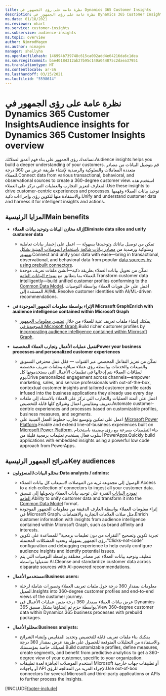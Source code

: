 ```yaml
---
title: نظرة عامة على رؤى الجمهور في Dynamics 365 Customer Insights
description: نظرة عامة على رؤى الجمهور في Dynamics 365 Customer Insights.
ms.date: 01/18/2021
ms.reviewer: mhart
ms.service: customer-insights
ms.subservice: audience-insights
ms.topic: overview
author: NimrodMagen
ms.author: nimagen
manager: shellyha
ms.openlocfilehash: 146994b739748c615ca002add4e64216da6c1dea
ms.sourcegitcommit: bae40184312ab27b95c140a044875c2daea37951
ms.translationtype: HT
ms.contentlocale: ar-SA
ms.lasthandoff: 03/15/2021
ms.locfileid: "5598614"
---
```

# <a name="audience-insights-for-dynamics-365-customer-insights-overview"></a><span data-ttu-id="82875-103">نظرة عامة على رؤى الجمهور في Dynamics 365 Customer Insights</span><span class="sxs-lookup"><span data-stu-id="82875-103">Audience insights for Dynamics 365 Customer Insights overview</span></span>

<span data-ttu-id="82875-104">تساعدك رؤى الجمهور على بناء فهم أعمق لعملائك.</span><span class="sxs-lookup"><span data-stu-id="82875-104">Audience insights helps you build a deeper understanding of your customers.</span></span> <span data-ttu-id="82875-105">قم بتوصيل البيانات من مصادر متعددة المعاملات والسلوكية والرصدية لإنشاء طريقة عرض من 360 درجة للعملاء.</span><span class="sxs-lookup"><span data-stu-id="82875-105">Connect data from various transactional, behavioral, and observational sources to create a 360-degree customer view.</span></span> <span data-ttu-id="82875-106">استخدم هذه المعارف لتعزيز التجارب والعمليات التي تركز على العملاء.</span><span class="sxs-lookup"><span data-stu-id="82875-106">Use these insights to drive customer-centric experiences and processes.</span></span> <span data-ttu-id="82875-107">توحيد بيانات العملاء وفهمها والاستفادة منها لتكوين رؤى وإجراءات ذكية.</span><span class="sxs-lookup"><span data-stu-id="82875-107">Unify and understand customer data and harness it for intelligent insights and actions.</span></span>

## <a name="main-benefits"></a><span data-ttu-id="82875-108">المزايا الرئيسية</span><span class="sxs-lookup"><span data-stu-id="82875-108">Main benefits</span></span> 

- <span data-ttu-id="82875-109">**إزالة مخازن البيانات وتوحيد بيانات العملاء**</span><span class="sxs-lookup"><span data-stu-id="82875-109">**Eliminate data silos and unify customer data**</span></span>

  - <span data-ttu-id="82875-110">تمكن من توصيل بياناتك وتوحيدها بسهولة — اعمل على إحضار بيانات تعاملية وسلوكية ورصدية من [مصادر بيانات شائعة باستخدام الموصلات المبنية بشكل مسبق](data-sources.md).</span><span class="sxs-lookup"><span data-stu-id="82875-110">Connect and unify your data with ease—bring in transactional, observational, and behavioral data from popular [data sources by using prebuilt connectors](data-sources.md).</span></span>
  - <span data-ttu-id="82875-111">تمكّن من تحويل بيانات العملاء بطريقة ذكية—أنشئ ملفات تعريف موحدة للعملاء بما يتطابق مع [نموذج البيانات العامة‬](/common-data-model/).</span><span class="sxs-lookup"><span data-stu-id="82875-111">Transform customer data intelligently—build unified customer profiles conforming to the [Common Data Model](/common-data-model/).</span></span> <span data-ttu-id="82875-112">اعمل على حل هويات العملاء بواسطة التوصيات المستندة إلى AI/ML.</span><span class="sxs-lookup"><span data-stu-id="82875-112">Resolve customer identities with AI/ML-driven recommendations.</span></span>

- <span data-ttu-id="82875-113">**الإثراء بواسطة معلومات الجمهور الموجودة في Microsoft Graph**</span><span class="sxs-lookup"><span data-stu-id="82875-113">**Enrich with audience intelligence contained within Microsoft Graph**</span></span>

  - <span data-ttu-id="82875-114">يمكنك إنشاء ملفات تعريف غنية للعملاء من خلال [تضمين معلومات الجمهور الموجودة في Microsoft Graph](enrichment-microsoft-graph.md).</span><span class="sxs-lookup"><span data-stu-id="82875-114">Build richer customer profiles by [incorporating audience intelligence contained within Microsoft Graph](enrichment-microsoft-graph.md).</span></span>  

- <span data-ttu-id="82875-115">**تفعيل عمليات الأعمال وتجارب العملاء المخصصة**</span><span class="sxs-lookup"><span data-stu-id="82875-115">**Power your business processes and personalized customer experiences**</span></span>

  - <span data-ttu-id="82875-116">تمكّن من تعزيز التفاعل المخصص عبر القنوات — فعّل عمل محترفي التسويق والمبيعات والخدمات بواسطة رؤى عملاء سياقية وملفات تعريف مخصصة لبطاقات العملاء يتم إدخالها في تطبيقات الأعمال التي يستخدمونها كل يوم.</span><span class="sxs-lookup"><span data-stu-id="82875-116">Drive personalized engagement across channels—empower marketing, sales, and service professionals with out-of-the-box, contextual customer insights and tailored customer profile cards infused into the business applications they already use every day</span></span>
  - <span data-ttu-id="82875-117">اعمل على أتمتة العمليات والتجارب التي تركز على العملاء بالاستناد إلى ملفات تعريف ومقاييس أعمال وشرائح كلها قابلة للتخصيص.</span><span class="sxs-lookup"><span data-stu-id="82875-117">Automate customer-centric experiences and processes based on customizable profiles, business measures, and segments.</span></span>
  - <span data-ttu-id="82875-118">اعمل على تمكين وتوسيع تجارب خطوط العمل المبنية على [Microsoft Power Platform](https://powerplatform.microsoft.com/).</span><span class="sxs-lookup"><span data-stu-id="82875-118">Enable and extend line-of-business experiences built on [Microsoft Power Platform](https://powerplatform.microsoft.com/).</span></span> <span data-ttu-id="82875-119">بناء التطبيقات بسرعة مع رؤى مضمنة باستخدام أسلوب فعال يستخدم تعليمات برمجية قليلة من PowerApps.</span><span class="sxs-lookup"><span data-stu-id="82875-119">Quickly build applications with embedded insights using a powerful low code approach from PowerApps.</span></span>  

## <a name="key-audiences"></a><span data-ttu-id="82875-120">شرائح الجمهور الرئيسية</span><span class="sxs-lookup"><span data-stu-id="82875-120">Key audiences</span></span>

- <span data-ttu-id="82875-121">**محللو البيانات/المسؤولون:**</span><span class="sxs-lookup"><span data-stu-id="82875-121">**Data analysts / admins:**</span></span>

  - <span data-ttu-id="82875-122">الوصول إلى مجموعه ثرية من الموصلات لاستيعاب كل بيانات العملاء.</span><span class="sxs-lookup"><span data-stu-id="82875-122">Access to a rich collection of connectors to ingest all your customer data.</span></span>
  - <span data-ttu-id="82875-123">القدرة على توحيد بيانات العملاء وتحويلها إلى تنسيق‏‎ [نموذج البيانات العامة](/common-data-model/).</span><span class="sxs-lookup"><span data-stu-id="82875-123">Ability to unify customer data and transform it into the [Common Data Model](/common-data-model/) format.</span></span>
  - <span data-ttu-id="82875-124">إثراء معلومات العملاء بواسطة العارف الدقيقة من معلومات الجمهور الموجودة في Microsoft Graph، مثل صلات العلامات التجارية‬ والاهتمامات.</span><span class="sxs-lookup"><span data-stu-id="82875-124">Enrich customer information with insights from audience intelligence contained within Microsoft Graph, such as brand affinity and interests.</span></span>
  - <span data-ttu-id="82875-125">تجربة تكوين وتصحيح "النقرات من دون تعليمات برمجية" للمساعدة على تكوين رؤى الجمهور بسهولة وتحديد المشكلات المحتملة.</span><span class="sxs-lookup"><span data-stu-id="82875-125">"Clicks-not-code" configuration and debugging experience to help easily configure audience insights and identify potential issues.</span></span>
  - <span data-ttu-id="82875-126">تنظيف وتوحيد بيانات العملاء عبر مصادر مختلفة بواسطة التوصيات التي يتم تشغيلها بواسطة AI.</span><span class="sxs-lookup"><span data-stu-id="82875-126">Cleanse and standardize customer data across disparate sources with AI-powered recommendations.</span></span>  

- <span data-ttu-id="82875-127">**مستخدمو الأعمال:**</span><span class="sxs-lookup"><span data-stu-id="82875-127">**Business users:**</span></span>

  - <span data-ttu-id="82875-128">معلومات بمقدار 360 درجة حول ملفات تعريف العملاء وتصورات شاملة لرحلة العميل.</span><span class="sxs-lookup"><span data-stu-id="82875-128">Insights into 360-degree customer profiles and end-to-end views of the customer journey.</span></span>
  - <span data-ttu-id="82875-129">عرض بيانات العملاء بمقدار 360 درجة ضمن عمليات الأعمال في Dynamics 365 بواسطة حزم تم إنشاؤها بشكل مسبق.</span><span class="sxs-lookup"><span data-stu-id="82875-129">View 360-degree customer data within Dynamics 365 business processes with prebuild packages.</span></span>

- <span data-ttu-id="82875-130">**محللو الأعمال:**</span><span class="sxs-lookup"><span data-stu-id="82875-130">**Business analysts:**</span></span>

  - <span data-ttu-id="82875-131">يمكنك بناء ملفات تعريف قابلة للتخصيص وتحديد المقاييس وإنشاء الشرائح والاستفادة من التحليلات المتوقعة للحصول على طريقة عرض بمقدار 360 درجة لعميلك، خاصة بمؤسستك.</span><span class="sxs-lookup"><span data-stu-id="82875-131">Build customizable profiles, define measures, create segments, and benefit from predictive analytics to get a 360-degree view of your customer, specific to your organization.</span></span>  
  - <span data-ttu-id="82875-132">استخدم الموصلات الجاهزة لعدة تطبيقات Microsoft أو تطبيقات جهات خارجية أو واجهات API لإجراء المزيد من المعالجة للرؤى.</span><span class="sxs-lookup"><span data-stu-id="82875-132">Use out-of-box connectors for several Microsoft and third-party applications or APIs to further process the insights.</span></span>


[!INCLUDE[footer-include](../includes/footer-banner.md)]